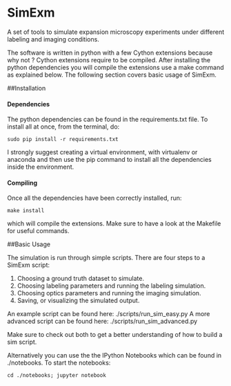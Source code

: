 # SimExm
A set of tools to simulate expansion microscopy experiments under different labeling and imaging conditions. 

The software is written in python with a few Cython extensions because why not ? Cython extensions require to be compiled. After installing the python dependencies you will compile the extensions use a make command as explained below. The following section covers basic usage of SimExm.


##Installation

#### Dependencies

The python dependencies can be found in the requirements.txt file. To install all at once, from the terminal, do:

`sudo pip install -r requirements.txt`  

I strongly suggest creating a virtual environment, with virtualenv or anaconda and then use the pip command to install all the dependencies inside the environment.

#### Compiling

Once all the dependencies have been correctly installed, run:  

`make install` 

which will compile the extensions. Make sure to have a look at the Makefile for useful commands.

##Basic Usage

The simulation is run through simple scripts. There are four steps to a SimExm script:  

1. Choosing a ground truth dataset to simulate.
2. Choosing labeling parameters and running the labeling simulation.
2. Choosing optics parameters and running the imaging simulation.
3. Saving, or visualizing the simulated output.

An example script can be found here: ./scripts/run_sim_easy.py
A more advanced script can be found here: ./scripts/run_sim_advanced.py

Make sure to check out both to get a better understanding of how to build a sim script.

Alternatively you can use the the IPython Notebooks which can be found in ./notebooks. 
To start the notebooks:

`cd ./notebooks; jupyter notebook`



